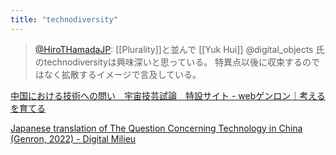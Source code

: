 ```yaml
---
title: "technodiversity"
---
```


> [@HiroTHamadaJP](https://twitter.com/HiroTHamadaJP/status/1650068418601816064?s=20): [[Plurality]]と並んで [[Yuk Hui]] @digital_objects 氏のtechnodiversityは興味深いと思っている。
> 特異点以後に収束するのではなく拡散するイメージで言及している。

[中国における技術への問い　宇宙技芸試論　特設サイト - webゲンロン｜考えるを育てる](https://www.genron-alpha.com/anessayincosmotechnics/)



[Japanese translation of The Question Concerning Technology in China (Genron, 2022) - Digital Milieu](https://digitalmilieu.net/3836/publication-of-the-question-concerning-technology-in-china-genron-2022/)
